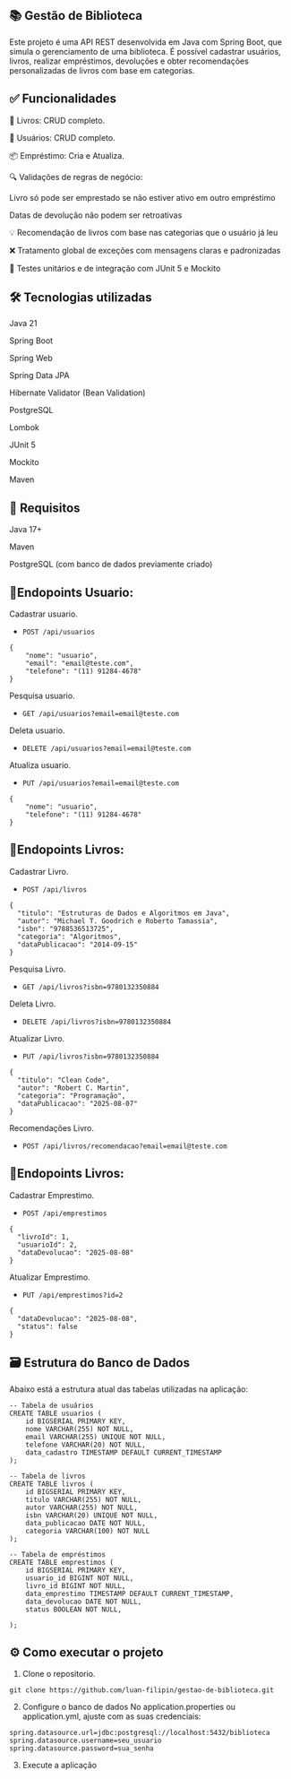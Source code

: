 ## 📚 Gestão de Biblioteca
Este projeto é uma API REST desenvolvida em Java com Spring Boot, que simula o gerenciamento de uma biblioteca. É possível cadastrar usuários, livros, realizar empréstimos, devoluções e obter recomendações personalizadas de livros com base em categorias.

## ✅ Funcionalidades
📖 Livros: CRUD completo.

👤 Usuários: CRUD completo.

📦 Empréstimo: Cria e Atualiza.

🔍 Validações de regras de negócio:

Livro só pode ser emprestado se não estiver ativo em outro empréstimo

Datas de devolução não podem ser retroativas

💡 Recomendação de livros com base nas categorias que o usuário já leu

❌ Tratamento global de exceções com mensagens claras e padronizadas

🧪 Testes unitários e de integração com JUnit 5 e Mockito

## 🛠️ Tecnologias utilizadas
Java 21

Spring Boot

Spring Web

Spring Data JPA

Hibernate Validator (Bean Validation)

PostgreSQL

Lombok

JUnit 5

Mockito

Maven

## 📌 Requisitos
Java 17+

Maven

PostgreSQL (com banco de dados previamente criado)

## 📡Endopoints Usuario:
Cadastrar usuario.
- `POST /api/usuarios`
```
{
    "nome": "usuario",
    "email": "email@teste.com",
    "telefone": "(11) 91284-4678"
}
```

Pesquisa usuario.
- `GET /api/usuarios?email=email@teste.com`
  
Deleta usuario.
- `DELETE /api/usuarios?email=email@teste.com`

Atualiza usuario.
- `PUT /api/usuarios?email=email@teste.com`
```
{
    "nome": "usuario",
    "telefone": "(11) 91284-4678"
}
```
## 📡Endopoints Livros:
Cadastrar Livro.
- `POST /api/livros`
```
{
  "titulo": "Estruturas de Dados e Algoritmos em Java",
  "autor": "Michael T. Goodrich e Roberto Tamassia",
  "isbn": "9788536513725",
  "categoria": "Algoritmos",
  "dataPublicacao": "2014-09-15"
}
```
Pesquisa Livro.
- `GET /api/livros?isbn=9780132350884`

Deleta Livro.
- `DELETE /api/livros?isbn=9780132350884`

Atualizar Livro.
- `PUT /api/livros?isbn=9780132350884`
```
{
  "titulo": "Clean Code",
  "autor": "Robert C. Martin",
  "categoria": "Programação",
  "dataPublicacao": "2025-08-07"
}
```
Recomendações Livro.
- `POST /api/livros/recomendacao?email=email@teste.com`


## 📡Endopoints Livros:
Cadastrar Emprestimo.
- `POST /api/emprestimos`
```
{
  "livroId": 1,
  "usuarioId": 2,
  "dataDevolucao": "2025-08-08"
}
```

Atualizar Emprestimo.
- `PUT /api/emprestimos?id=2`
```
{
  "dataDevolucao": "2025-08-08",
  "status": false
}
```
## 🗃️ Estrutura do Banco de Dados
Abaixo está a estrutura atual das tabelas utilizadas na aplicação:
```
-- Tabela de usuários
CREATE TABLE usuarios (
    id BIGSERIAL PRIMARY KEY,
    nome VARCHAR(255) NOT NULL,
    email VARCHAR(255) UNIQUE NOT NULL,
    telefone VARCHAR(20) NOT NULL,
    data_cadastro TIMESTAMP DEFAULT CURRENT_TIMESTAMP
);

-- Tabela de livros
CREATE TABLE livros (
    id BIGSERIAL PRIMARY KEY,
    titulo VARCHAR(255) NOT NULL,
    autor VARCHAR(255) NOT NULL,
    isbn VARCHAR(20) UNIQUE NOT NULL,
    data_publicacao DATE NOT NULL,
    categoria VARCHAR(100) NOT NULL
);

-- Tabela de empréstimos
CREATE TABLE emprestimos (
    id BIGSERIAL PRIMARY KEY,
    usuario_id BIGINT NOT NULL,
    livro_id BIGINT NOT NULL,
    data_emprestimo TIMESTAMP DEFAULT CURRENT_TIMESTAMP,
    data_devolucao DATE NOT NULL,
    status BOOLEAN NOT NULL,
    
);

```

## ⚙️ Como executar o projeto
1. Clone o repositorio.
```
git clone https://github.com/luan-filipin/gestao-de-biblioteca.git
```

2. Configure o banco de dados
No application.properties ou application.yml, ajuste com as suas credenciais:
```
spring.datasource.url=jdbc:postgresql://localhost:5432/biblioteca
spring.datasource.username=seu_usuario
spring.datasource.password=sua_senha
```

3. Execute a aplicação
